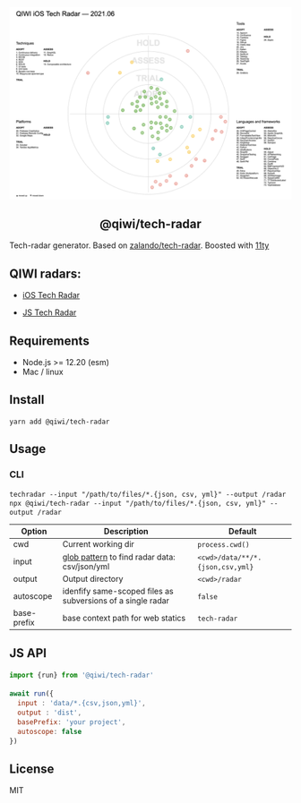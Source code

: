 <p align="center">
  <a href="https://github.com/qiwi">
    <img alt="Tech-radar" src="https://github.com/qiwi/tech-radar/blob/master/img/radar.png?raw=true?raw=true" width="546">
  </a>
</p>

<h2 align="center">
  @qiwi/tech-radar
</h2>

Tech-radar generator. Based on [zalando/tech-radar](https://github.com/zalando/tech-radar). Boosted with [11ty](https://github.com/11ty/eleventy/)

## QIWI radars:
* [iOS Tech Radar](https://qiwi.github.io/tech-radar/ios-2021-06-21/) 

* [JS Tech Radar](https://qiwi.github.io/tech-radar/js-2021-06-21/)

## Requirements
* Node.js >= 12.20 (esm)
* Mac / linux

## Install
```shell
yarn add @qiwi/tech-radar
```

## Usage
### CLI
```
techradar --input "/path/to/files/*.{json, csv, yml}" --output /radar
npx @qiwi/tech-radar --input "/path/to/files/*.{json, csv, yml}" --output /radar
```

| Option | Description | Default
|---|---|---
| cwd | Current working dir | `process.cwd()`
| input | [glob pattern](https://github.com/mrmlnc/fast-glob) to find radar data: csv/json/yml | `<cwd>/data/**/*.{json,csv,yml}`
| output | Output directory | `<cwd>/radar`
| autoscope | idenfify same-scoped files as subversions of a single radar | `false`
| base-prefix | base context path for web statics | `tech-radar`

## JS API
```js
import {run} from '@qiwi/tech-radar'

await run({
  input : 'data/*.{csv,json,yml}',
  output : 'dist',
  basePrefix: 'your project',
  autoscope: false
})
```

## License
MIT
